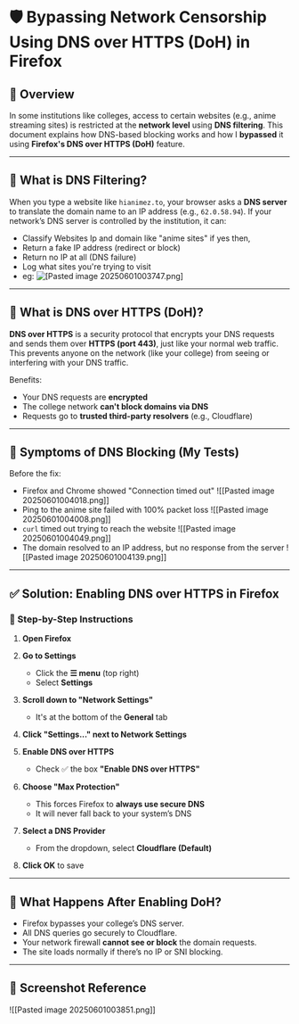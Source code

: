 # 🛡️ Bypassing Network Censorship Using DNS over HTTPS (DoH) in Firefox

## 📖 Overview

In some institutions like colleges, access to certain websites (e.g., anime streaming sites) is restricted at the **network level** using **DNS filtering**. This document explains how DNS-based blocking works and how I **bypassed** it using **Firefox's DNS over HTTPS (DoH)** feature.

---

## 🧠 What is DNS Filtering?

When you type a website like `hianimez.to`, your browser asks a **DNS server** to translate the domain name to an IP address (e.g., `62.0.58.94`). If your network’s DNS server is controlled by the institution, it can:

- Classify Websites Ip and domain like "anime sites" if yes then,
- Return a fake IP address (redirect or block)
- Return no IP at all (DNS failure) 
- Log what sites you're trying to visit
- eg:
![[Pasted image 20250601003747.png]](/images/Bypass-network-C/By1.png)

---

## 🔐 What is DNS over HTTPS (DoH)?

**DNS over HTTPS** is a security protocol that encrypts your DNS requests and sends them over **HTTPS (port 443)**, just like your normal web traffic. This prevents anyone on the network (like your college) from seeing or interfering with your DNS traffic.

Benefits:
- Your DNS requests are **encrypted**
- The college network **can't block domains via DNS**
- Requests go to **trusted third-party resolvers** (e.g., Cloudflare)

---

## 🧩 Symptoms of DNS Blocking (My Tests)

Before the fix:
- Firefox and Chrome showed "Connection timed out"
![[Pasted image 20250601004018.png]]
- Ping to the anime site failed with 100% packet loss
![[Pasted image 20250601004008.png]]
- `curl` timed out trying to reach the website
![[Pasted image 20250601004049.png]]
- The domain resolved to an IP address, but no response from the server
![[Pasted image 20250601004139.png]]

---

## ✅ Solution: Enabling DNS over HTTPS in Firefox

### 🧭 Step-by-Step Instructions

1. **Open Firefox**

2. **Go to Settings**
   - Click the **☰ menu** (top right)
   - Select **Settings**

3. **Scroll down to "Network Settings"**
   - It's at the bottom of the **General** tab

4. **Click "Settings..." next to Network Settings**

5. **Enable DNS over HTTPS**
   - Check ✅ the box **"Enable DNS over HTTPS"**

6. **Choose "Max Protection"**
   - This forces Firefox to **always use secure DNS**
   - It will never fall back to your system’s DNS

7. **Select a DNS Provider**
   - From the dropdown, select **Cloudflare (Default)**

8. **Click OK** to save

---

## 🧪 What Happens After Enabling DoH?

- Firefox bypasses your college’s DNS server.
- All DNS queries go securely to Cloudflare.
- Your network firewall **cannot see or block** the domain requests.
- The site loads normally if there’s no IP or SNI blocking.

---

## 📸 Screenshot Reference

![[Pasted image 20250601003851.png]]
